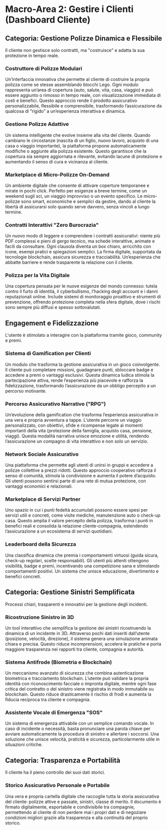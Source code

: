 # Macro-Area 2: Gestire i Clienti (Dashboard Cliente)

## Categoria: Gestione Polizze Dinamica e Flessibile

Il cliente non gestisce solo contratti, ma "costruisce" e adatta la sua protezione in tempo reale.

### Costruttore di Polizze Modulari

Un’interfaccia innovativa che permette al cliente di costruire la propria polizza come se stesse assemblando blocchi Lego. Ogni modulo rappresenta un’area di copertura (auto, salute, vita, casa, viaggio) e può essere aggiunto o rimosso in tempo reale, con visualizzazione immediata di costi e benefici. Questo approccio rende il prodotto assicurativo personalizzabile, flessibile e comprensibile, trasformando l’assicurazione da qualcosa di “rigido” a un’esperienza interattiva e dinamica.

### Gestione Polizze Adattive

Un sistema intelligente che evolve insieme alla vita del cliente. Quando cambiano le circostanze (nascita di un figlio, nuovo lavoro, acquisto di una casa o viaggio importante), la piattaforma propone automaticamente modifiche o aggiunte alla polizza esistente. Questo garantisce che la copertura sia sempre aggiornata e rilevante, evitando lacune di protezione e aumentando il senso di cura e vicinanza al cliente.

### Marketplace di Micro-Polizze On-Demand

Un ambiente digitale che consente di attivare coperture temporanee e mirate in pochi click. Perfetto per esigenze a breve termine, come un weekend sugli sci, un viaggio improvviso o un evento specifico. Le micro-polizze sono smart, economiche e semplici da gestire, dando al cliente la libertà di assicurarsi solo quando serve davvero, senza vincoli a lungo termine.

### Contratti Interattivi "Zero Burocrazia"

Un nuovo modo di leggere e comprendere i contratti assicurativi: niente più PDF complessi e pieni di gergo tecnico, ma schede interattive, animate e facili da consultare. Ogni clausola diventa un box chiaro, arricchito con icone, esempi pratici e spiegazioni semplici. La firma digitale, supportata da tecnologie blockchain, assicura sicurezza e tracciabilità. Un’esperienza che abbatte barriere e rende trasparente la relazione con il cliente.

### Polizza per la Vita Digitale

Una copertura pensata per le nuove esigenze del mondo connesso: tutela contro il furto di identità, il cyberbullismo, l’hacking degli account e i danni reputazionali online. Include sistemi di monitoraggio proattivo e strumenti di prevenzione, offrendo protezione completa nella sfera digitale, dove i rischi sono sempre più diffusi e spesso sottovalutati.

## Engagement e Fidelizzazione

L'utente è stimolato a interagire con la piattaforma tramite gioco, community e premi.

### Sistema di Gamification per Clienti

Un modulo che trasforma la gestione assicurativa in un gioco coinvolgente. Il cliente può completare missioni, guadagnare punti, sbloccare badge e accedere a premi o vantaggi esclusivi. Questa dinamica ludica stimola la partecipazione attiva, rende l’esperienza più piacevole e rafforza la fidelizzazione, trasformando l’assicurazione da un obbligo percepito a un percorso motivante.

### Percorso Assicurativo Narrativo ("RPG")

Un’evoluzione della gamification che trasforma l’esperienza assicurativa in una vera e propria avventura a tappe. L’utente percorre un viaggio personalizzato, con obiettivi, sfide e ricompense legate ai momenti importanti della vita (protezione della famiglia, acquisto casa, pensione, viaggi). Questa modalità narrativa unisce emozione e utilità, rendendo l’assicurazione un compagno di vita interattivo e non solo un servizio.

### Network Sociale Assicurativo

Una piattaforma che permette agli utenti di unirsi in gruppi e accedere a polizze collettive a prezzi ridotti. Questo approccio cooperativo rafforza il senso di comunità, stimola la condivisione e aumenta il potere d’acquisto. Gli utenti possono sentirsi parte di una rete di mutua protezione, con vantaggi economici e relazionali.

### Marketplace di Servizi Partner

Uno spazio in cui i punti fedeltà accumulati possono essere spesi per servizi utili e concreti, come visite mediche, manutenzione auto o check-up casa. Questo amplia il valore percepito della polizza, trasforma i punti in benefici reali e consolida la relazione cliente-compagnia, estendendo l’assicurazione a un ecosistema di servizi quotidiani.

### Leaderboard della Sicurezza

Una classifica dinamica che premia i comportamenti virtuosi (guida sicura, check-up regolari, scelte responsabili). Gli utenti più attenti ottengono visibilità, badge e premi, incentivando una competizione sana e stimolando comportamenti positivi. Un sistema che unisce educazione, divertimento e benefici concreti.

## Categoria: Gestione Sinistri Semplificata

Processi chiari, trasparenti e innovativi per la gestione degli incidenti.

### Ricostruzione Sinistro in 3D

Un tool interattivo che semplifica la gestione dei sinistri ricostruendo la dinamica di un incidente in 3D. Attraverso pochi dati inseriti dall’utente (posizione, velocità, direzione), il sistema genera una simulazione animata chiara e precisa. Questo riduce incomprensioni, accelera le pratiche e porta maggiore trasparenza nei rapporti tra cliente, compagnia e autorità.

### Sistema Antifrode (Biometria e Blockchain)

Un meccanismo avanzato di sicurezza che combina autenticazione biometrica e tracciamento blockchain. L’utente può validare la propria identità con riconoscimento facciale o impronta digitale, mentre ogni fase critica del contratto o del sinistro viene registrata in modo immutabile su blockchain. Questo riduce drasticamente il rischio di frodi e aumenta la fiducia reciproca tra cliente e compagnia.

### Assistente Vocale di Emergenza "SOS"

Un sistema di emergenza attivabile con un semplice comando vocale. In caso di incidente o necessità, basta pronunciare una parola chiave per avviare automaticamente la procedura di sinistro e allertare i soccorsi. Una soluzione che unisce velocità, praticità e sicurezza, particolarmente utile in situazioni critiche.

## Categoria: Trasparenza e Portabilità

Il cliente ha il pieno controllo dei suoi dati storici.

### Storico Assicurativo Personale e Portabile

Una vera e propria cartella digitale che raccoglie tutta la storia assicurativa del cliente: polizze attive e passate, sinistri, classe di merito. Il documento è firmato digitalmente, esportabile e condivisibile tra compagnie, permettendo al cliente di non perdere mai i propri dati e di negoziare condizioni migliori grazie alla trasparenza e alla continuità del proprio storico.
